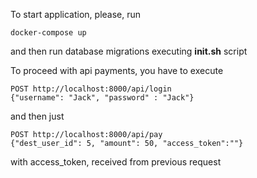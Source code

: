 To start application, please, run 

```
docker-compose up
```

and then run database migrations executing **init.sh** script


To proceed with api payments, you have to execute 
```
POST http://localhost:8000/api/login
{"username": "Jack", "password" : "Jack"}
```

and then just
```
POST http://localhost:8000/api/pay
{"dest_user_id": 5, "amount": 50, "access_token":""}
```

with access_token, received from previous request

